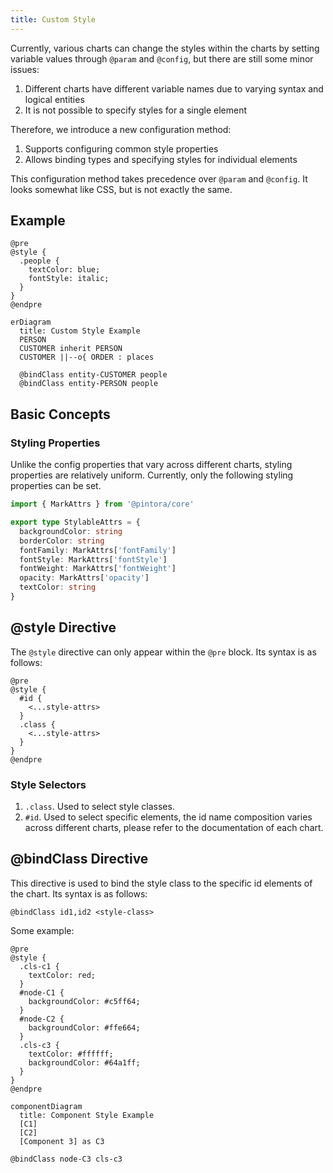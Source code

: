 ```yaml
---
title: Custom Style
---
```


Currently, various charts can change the styles within the charts by setting variable values through `@param` and `@config`, but there are still some minor issues:

1. Different charts have different variable names due to varying syntax and logical entities
2. It is not possible to specify styles for a single element

Therefore, we introduce a new configuration method:

1. Supports configuring common style properties
2. Allows binding types and specifying styles for individual elements

This configuration method takes precedence over `@param` and `@config`. It looks somewhat like CSS, but is not exactly the same.

## Example

```pintora play
@pre
@style {
  .people {
    textColor: blue;
    fontStyle: italic;
  }
}
@endpre

erDiagram
  title: Custom Style Example
  PERSON
  CUSTOMER inherit PERSON
  CUSTOMER ||--o{ ORDER : places

  @bindClass entity-CUSTOMER people
  @bindClass entity-PERSON people
```

## Basic Concepts

### Styling Properties

Unlike the config properties that vary across different charts, styling properties are relatively uniform. Currently, only the following styling properties can be set.

```ts
import { MarkAttrs } from '@pintora/core'

export type StylableAttrs = {
  backgroundColor: string
  borderColor: string
  fontFamily: MarkAttrs['fontFamily']
  fontStyle: MarkAttrs['fontStyle']
  fontWeight: MarkAttrs['fontWeight']
  opacity: MarkAttrs['opacity']
  textColor: string
}
```

## @style Directive

The `@style` directive can only appear within the `@pre` block. Its syntax is as follows:

```pintora
@pre
@style {
  #id {
    <...style-attrs>
  }
  .class {
    <...style-attrs>
  }
}
@endpre
```

### Style Selectors

1. `.class`. Used to select style classes.
1. `#id`. Used to select specific elements, the id name composition varies across different charts, please refer to the documentation of each chart.

## @bindClass Directive

This directive is used to bind the style class to the specific id elements of the chart. Its syntax is as follows:

```pintora
@bindClass id1,id2 <style-class>
```

Some example:

```pintora play
@pre
@style {
  .cls-c1 {
    textColor: red;
  }
  #node-C1 {
    backgroundColor: #c5ff64;
  }
  #node-C2 {
    backgroundColor: #ffe664;
  }
  .cls-c3 {
    textColor: #ffffff;
    backgroundColor: #64a1ff;
  }
}
@endpre

componentDiagram
  title: Component Style Example
  [C1]
  [C2]
  [Component 3] as C3

@bindClass node-C3 cls-c3
```
